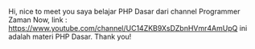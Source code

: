 Hi, nice to meet you
saya belajar PHP Dasar dari channel Programmer Zaman Now, link : https://www.youtube.com/channel/UC14ZKB9XsDZbnHVmr4AmUpQ
ini adalah materi PHP Dasar.
Thank you!

